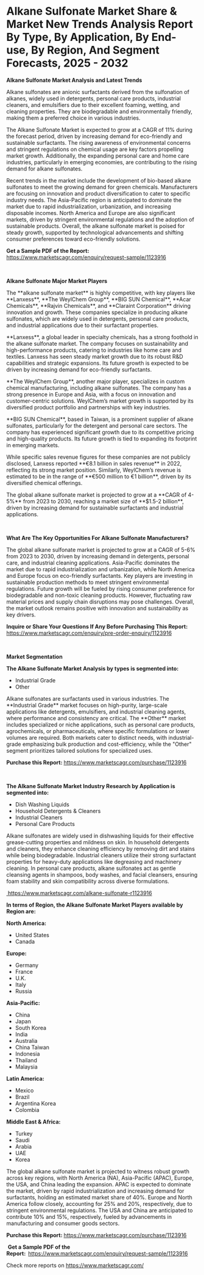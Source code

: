 <p><h1>Alkane Sulfonate Market Share & Market New Trends Analysis Report By Type, By Application, By End-use, By Region, And Segment Forecasts, 2025 - 2032</h1></p><p><strong>Alkane Sulfonate Market Analysis and Latest Trends</strong></p>
<p><p>Alkane sulfonates are anionic surfactants derived from the sulfonation of alkanes, widely used in detergents, personal care products, industrial cleaners, and emulsifiers due to their excellent foaming, wetting, and cleaning properties. They are biodegradable and environmentally friendly, making them a preferred choice in various industries.</p><p>The Alkane Sulfonate Market is expected to grow at a CAGR of 11% during the forecast period, driven by increasing demand for eco-friendly and sustainable surfactants. The rising awareness of environmental concerns and stringent regulations on chemical usage are key factors propelling market growth. Additionally, the expanding personal care and home care industries, particularly in emerging economies, are contributing to the rising demand for alkane sulfonates.</p><p>Recent trends in the market include the development of bio-based alkane sulfonates to meet the growing demand for green chemicals. Manufacturers are focusing on innovation and product diversification to cater to specific industry needs. The Asia-Pacific region is anticipated to dominate the market due to rapid industrialization, urbanization, and increasing disposable incomes. North America and Europe are also significant markets, driven by stringent environmental regulations and the adoption of sustainable products. Overall, the alkane sulfonate market is poised for steady growth, supported by technological advancements and shifting consumer preferences toward eco-friendly solutions.</p></p>
<p><strong>Get a Sample PDF of the Report:&nbsp;</strong> <a href="https://www.marketscagr.com/enquiry/request-sample/1123916?utm_campaign=1166&utm_medium=2&utm_source=Github&utm_content=ia&utm_term=26012025&utm_id=alkane-sulfonate">https://www.marketscagr.com/enquiry/request-sample/1123916</a></p>
<p>&nbsp;</p>
<p><strong>Alkane Sulfonate Major Market Players</strong></p>
<p><p>The **alkane sulfonate market** is highly competitive, with key players like **Lanxess**, **The WeylChem Group**, **BIG SUN Chemical**, **Acar Chemicals**, **Rajvin Chemicals**, and **Claraint Corporation** driving innovation and growth. These companies specialize in producing alkane sulfonates, which are widely used in detergents, personal care products, and industrial applications due to their surfactant properties.</p><p>**Lanxess**, a global leader in specialty chemicals, has a strong foothold in the alkane sulfonate market. The company focuses on sustainability and high-performance products, catering to industries like home care and textiles. Lanxess has seen steady market growth due to its robust R&D capabilities and strategic expansions. Its future growth is expected to be driven by increasing demand for eco-friendly surfactants.</p><p>**The WeylChem Group**, another major player, specializes in custom chemical manufacturing, including alkane sulfonates. The company has a strong presence in Europe and Asia, with a focus on innovation and customer-centric solutions. WeylChem’s market growth is supported by its diversified product portfolio and partnerships with key industries.</p><p>**BIG SUN Chemical**, based in Taiwan, is a prominent supplier of alkane sulfonates, particularly for the detergent and personal care sectors. The company has experienced significant growth due to its competitive pricing and high-quality products. Its future growth is tied to expanding its footprint in emerging markets.</p><p>While specific sales revenue figures for these companies are not publicly disclosed, Lanxess reported **€8.1 billion in sales revenue** in 2022, reflecting its strong market position. Similarly, WeylChem’s revenue is estimated to be in the range of **€500 million to €1 billion**, driven by its diversified chemical offerings.</p><p>The global alkane sulfonate market is projected to grow at a **CAGR of 4-5%** from 2023 to 2030, reaching a market size of **$1.5-2 billion**, driven by increasing demand for sustainable surfactants and industrial applications.</p></p>
<p>&nbsp;</p>
<p><strong>What Are The Key Opportunities For Alkane Sulfonate Manufacturers?</strong></p>
<p><p>The global alkane sulfonate market is projected to grow at a CAGR of 5-6% from 2023 to 2030, driven by increasing demand in detergents, personal care, and industrial cleaning applications. Asia-Pacific dominates the market due to rapid industrialization and urbanization, while North America and Europe focus on eco-friendly surfactants. Key players are investing in sustainable production methods to meet stringent environmental regulations. Future growth will be fueled by rising consumer preference for biodegradable and non-toxic cleaning products. However, fluctuating raw material prices and supply chain disruptions may pose challenges. Overall, the market outlook remains positive with innovation and sustainability as key drivers.</p></p>
<p><strong>Inquire or Share Your Questions If Any Before Purchasing This Report:</strong> <a href="https://www.marketscagr.com/enquiry/pre-order-enquiry/1123916?utm_campaign=1166&utm_medium=2&utm_source=Github&utm_content=ia&utm_term=26012025&utm_id=alkane-sulfonate">https://www.marketscagr.com/enquiry/pre-order-enquiry/1123916</a></p>
<p>&nbsp;</p>
<p><strong>Market Segmentation</strong></p>
<p><strong>The Alkane Sulfonate Market Analysis by types is segmented into:</strong></p>
<p><ul><li>Industrial Grade</li><li>Other</li></ul></p>
<p><p>Alkane sulfonates are surfactants used in various industries. The **Industrial Grade** market focuses on high-purity, large-scale applications like detergents, emulsifiers, and industrial cleaning agents, where performance and consistency are critical. The **Other** market includes specialized or niche applications, such as personal care products, agrochemicals, or pharmaceuticals, where specific formulations or lower volumes are required. Both markets cater to distinct needs, with industrial-grade emphasizing bulk production and cost-efficiency, while the "Other" segment prioritizes tailored solutions for specialized uses.</p></p>
<p><strong>Purchase this Report:&nbsp;</strong><a href="https://www.marketscagr.com/purchase/1123916?utm_campaign=1166&utm_medium=2&utm_source=Github&utm_content=ia&utm_term=26012025&utm_id=alkane-sulfonate">https://www.marketscagr.com/purchase/1123916</a></p>
<p>&nbsp;</p>
<p><strong>The Alkane Sulfonate Market Industry Research by Application is segmented into:</strong></p>
<p><ul><li>Dish Washing Liquids</li><li>Household Detergents & Cleaners</li><li>Industrial Cleaners</li><li>Personal Care Products</li></ul></p>
<p><p>Alkane sulfonates are widely used in dishwashing liquids for their effective grease-cutting properties and mildness on skin. In household detergents and cleaners, they enhance cleaning efficiency by removing dirt and stains while being biodegradable. Industrial cleaners utilize their strong surfactant properties for heavy-duty applications like degreasing and machinery cleaning. In personal care products, alkane sulfonates act as gentle cleansing agents in shampoos, body washes, and facial cleansers, ensuring foam stability and skin compatibility across diverse formulations.</p></p>
<p><a href="https://www.marketscagr.com/alkane-sulfonate-r1123916?utm_campaign=1166&utm_medium=2&utm_source=Github&utm_content=ia&utm_term=26012025&utm_id=alkane-sulfonate">&nbsp;https://www.marketscagr.com/alkane-sulfonate-r1123916</a></p>
<p><strong>In terms of Region, the Alkane Sulfonate Market Players available by Region are:</strong></p>
<p>
    <p> <strong> North America: </strong>
        <ul>
            <li>United States</li>
            <li>Canada</li>
        </ul>
        </p> 
    <p> <strong> Europe: </strong>
        <ul>
            <li>Germany</li>
            <li>France</li>
            <li>U.K.</li>
            <li>Italy</li>
            <li>Russia</li>
        </ul>
        </p> 
    <p> <strong> Asia-Pacific: </strong>
        <ul>
            <li>China</li>
            <li>Japan</li>
            <li>South Korea</li>
            <li>India</li>
            <li>Australia</li>
            <li>China Taiwan</li>
            <li>Indonesia</li>
            <li>Thailand</li>
            <li>Malaysia</li>
        </ul>
        </p> 
    <p> <strong> Latin America: </strong>
        <ul>
            <li>Mexico</li>
            <li>Brazil</li>
            <li>Argentina Korea</li>
            <li>Colombia</li>
        </ul>
        </p> 
    <p> <strong> Middle East & Africa: </strong>
        <ul>
            <li>Turkey</li>
            <li>Saudi</li>
            <li>Arabia</li>
            <li>UAE</li>
            <li>Korea</li>
        </ul>
    </p>
    </p>
<p><p>The global alkane sulfonate market is projected to witness robust growth across key regions, with North America (NA), Asia-Pacific (APAC), Europe, the USA, and China leading the expansion. APAC is expected to dominate the market, driven by rapid industrialization and increasing demand for surfactants, holding an estimated market share of 40%. Europe and North America follow closely, accounting for 25% and 20%, respectively, due to stringent environmental regulations. The USA and China are anticipated to contribute 10% and 15%, respectively, fueled by advancements in manufacturing and consumer goods sectors.</p></p>
<p><strong>Purchase this Report: </strong><a href="https://www.marketscagr.com/purchase/1123916?utm_campaign=1166&utm_medium=2&utm_source=Github&utm_content=ia&utm_term=26012025&utm_id=alkane-sulfonate">https://www.marketscagr.com/purchase/1123916</a></p>
<p>&nbsp;<strong>Get a Sample PDF of the Report:&nbsp;&nbsp;</strong><a href="https://www.marketscagr.com/enquiry/request-sample/1123916?utm_campaign=1166&utm_medium=2&utm_source=Github&utm_content=ia&utm_term=26012025&utm_id=alkane-sulfonate">https://www.marketscagr.com/enquiry/request-sample/1123916</a></p>
<p><strong></strong></p>
<p>Check more reports on <a href="https://www.marketscagr.com/?utm_campaign=1166&utm_medium=2&utm_source=Github&utm_content=ia&utm_term=26012025&utm_id=alkane-sulfonate">https://www.marketscagr.com/</a></p>